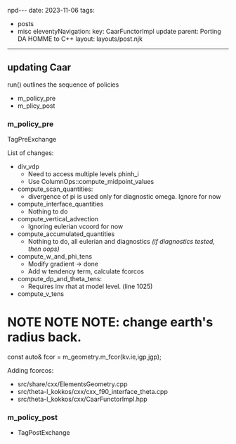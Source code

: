npd---
date: 2023-11-06
tags:
  - posts
  - misc
eleventyNavigation:
  key: CaarFunctorImpl update
  parent: Porting DA HOMME to C++
layout: layouts/post.njk
---


## updating Caar
run() outlines the sequence of policies
  * m_policy_pre
  * m_plicy_post
  

  
### m_policy_pre
TagPreExchange

List of changes:
  * div_vdp
    * Need to access multiple levels phinh_i
    * Use ColumnOps::compute_midpoint_values
  * compute_scan_quantities:
    * divergence of pi is used only for diagnostic omega. Ignore for now
  * compute_interface_quantities
    * Nothing to do 
  * compute_vertical_advection
    * Ignoring eulerian vcoord for now
  * compute_accumulated_quantities
    * Nothing to do, all eulerian and diagnostics *(if diagnostics tested, then oops)*
  * compute_w_and_phi_tens
    * Modify gradient -> done
    * Add w tendency term, calculate fcorcos
  * compute_dp_and_theta_tens:
    * Requires inv rhat at model level. (line 1025)
  * compute_v_tens

# NOTE NOTE NOTE: change earth's radius back.
    
  const auto& fcor = m_geometry.m_fcor(kv.ie,igp,jgp); 
  
Adding fcorcos:
  * src/share/cxx/ElementsGeometry.cpp
  * src/theta-l_kokkos/cxx/cxx_f90_interface_theta.cpp
  * src/theta-l_kokkos/cxx/CaarFunctorImpl.hpp
    
  
  
  
### m_policy_post
  * TagPostExchange

